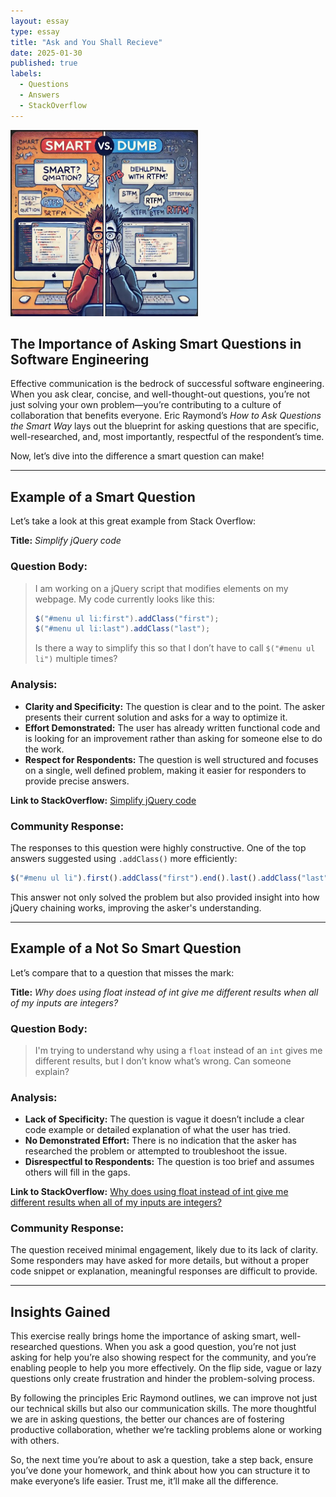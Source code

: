 ```yaml
---
layout: essay
type: essay
title: "Ask and You Shall Recieve"
date: 2025-01-30
published: true
labels:
  - Questions
  - Answers
  - StackOverflow
---
```


<img width="300px" class="rounded float-start pe-4" src="../img/be-specific/smart-vs-dumb.jpg">

## The Importance of Asking Smart Questions in Software Engineering

Effective communication is the bedrock of successful software engineering. When you ask clear, concise, and well-thought-out questions, you’re not just solving your own problem—you’re contributing to a culture of collaboration that benefits everyone. Eric Raymond’s *How to Ask Questions the Smart Way* lays out the blueprint for asking questions that are specific, well-researched, and, most importantly, respectful of the respondent’s time.

Now, let’s dive into the difference a smart question can make!

---

## Example of a Smart Question

Let’s take a look at this great example from Stack Overflow:

**Title:** *Simplify jQuery code*

### Question Body:
> I am working on a jQuery script that modifies elements on my webpage. My code currently looks like this:
> 
> ```javascript
> $("#menu ul li:first").addClass("first");
> $("#menu ul li:last").addClass("last");
> ```
> 
> Is there a way to simplify this so that I don’t have to call `$("#menu ul li")` multiple times?

### Analysis:
- **Clarity and Specificity:** The question is clear and to the point. The asker presents their current solution and asks for a way to optimize it.
- **Effort Demonstrated:** The user has already written functional code and is looking for an improvement rather than asking for someone else to do the work.
- **Respect for Respondents:** The question is well structured and focuses on a single, well defined problem, making it easier for responders to provide precise answers.

**Link to StackOverflow:** [Simplify jQuery code](https://stackoverflow.com/questions/15117735/simplify-jquery-code/15118093#15118093)

### Community Response:
The responses to this question were highly constructive. One of the top answers suggested using `.addClass()` more efficiently:

```javascript
$("#menu ul li").first().addClass("first").end().last().addClass("last");
```

This answer not only solved the problem but also provided insight into how jQuery chaining works, improving the asker's understanding.

---

## Example of a Not So Smart Question

Let’s compare that to a question that misses the mark:

**Title:** *Why does using float instead of int give me different results when all of my inputs are integers?*

### Question Body:
> I'm trying to understand why using a `float` instead of an `int` gives me different results, but I don’t know what’s wrong. Can someone explain?

### Analysis:
- **Lack of Specificity:** The question is vague it doesn’t include a clear code example or detailed explanation of what the user has tried.
- **No Demonstrated Effort:** There is no indication that the asker has researched the problem or attempted to troubleshoot the issue.
- **Disrespectful to Respondents:** The question is too brief and assumes others will fill in the gaps.

**Link to StackOverflow:** [Why does using float instead of int give me different results when all of my inputs are integers?](https://stackoverflow.com/questions/55386996/why-does-using-float-instead-of-int-gives-me-different-results-when-all-of-my-in)

### Community Response:
The question received minimal engagement, likely due to its lack of clarity. Some responders may have asked for more details, but without a proper code snippet or explanation, meaningful responses are difficult to provide.

---

## Insights Gained

This exercise really brings home the importance of asking smart, well-researched questions. When you ask a good question, you’re not just asking for help you’re also showing respect for the community, and you’re enabling people to help you more effectively. On the flip side, vague or lazy questions only create frustration and hinder the problem-solving process.

By following the principles Eric Raymond outlines, we can improve not just our technical skills but also our communication skills. The more thoughtful we are in asking questions, the better our chances are of fostering productive collaboration, whether we’re tackling problems alone or working with others.

So, the next time you’re about to ask a question, take a step back, ensure you’ve done your homework, and think about how you can structure it to make everyone’s life easier. Trust me, it’ll make all the difference.
